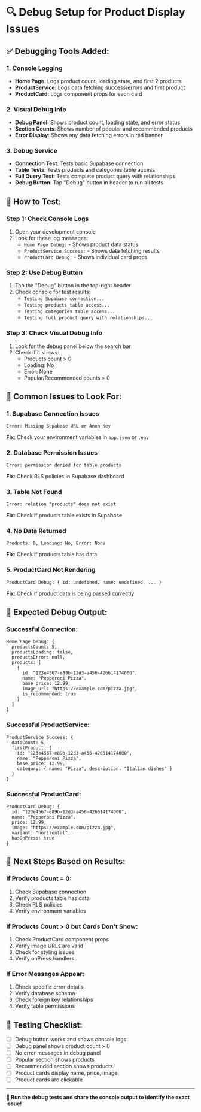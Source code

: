 # 🔍 Debug Setup for Product Display Issues

## **✅ Debugging Tools Added:**

### **1. Console Logging**
- **Home Page**: Logs product count, loading state, and first 2 products
- **ProductService**: Logs data fetching success/errors and first product
- **ProductCard**: Logs component props for each card

### **2. Visual Debug Info**
- **Debug Panel**: Shows product count, loading state, and error status
- **Section Counts**: Shows number of popular and recommended products
- **Error Display**: Shows any data fetching errors in red banner

### **3. Debug Service**
- **Connection Test**: Tests basic Supabase connection
- **Table Tests**: Tests products and categories table access
- **Full Query Test**: Tests complete product query with relationships
- **Debug Button**: Tap "Debug" button in header to run all tests

## **🔧 How to Test:**

### **Step 1: Check Console Logs**
1. Open your development console
2. Look for these log messages:
   - `Home Page Debug:` - Shows product data status
   - `ProductService Success:` - Shows data fetching results
   - `ProductCard Debug:` - Shows individual card props

### **Step 2: Use Debug Button**
1. Tap the "Debug" button in the top-right header
2. Check console for test results:
   - `Testing Supabase connection...`
   - `Testing products table access...`
   - `Testing categories table access...`
   - `Testing full product query with relationships...`

### **Step 3: Check Visual Debug Info**
1. Look for the debug panel below the search bar
2. Check if it shows:
   - Products count > 0
   - Loading: No
   - Error: None
   - Popular/Recommended counts > 0

## **🚨 Common Issues to Look For:**

### **1. Supabase Connection Issues**
```
Error: Missing Supabase URL or Anon Key
```
**Fix**: Check your environment variables in `app.json` or `.env`

### **2. Database Permission Issues**
```
Error: permission denied for table products
```
**Fix**: Check RLS policies in Supabase dashboard

### **3. Table Not Found**
```
Error: relation "products" does not exist
```
**Fix**: Check if products table exists in Supabase

### **4. No Data Returned**
```
Products: 0, Loading: No, Error: None
```
**Fix**: Check if products table has data

### **5. ProductCard Not Rendering**
```
ProductCard Debug: { id: undefined, name: undefined, ... }
```
**Fix**: Check if product data is being passed correctly

## **🔧 Expected Debug Output:**

### **Successful Connection:**
```
Home Page Debug: {
  productsCount: 5,
  productsLoading: false,
  productsError: null,
  products: [
    {
      id: "123e4567-e89b-12d3-a456-426614174000",
      name: "Pepperoni Pizza",
      base_price: 12.99,
      image_url: "https://example.com/pizza.jpg",
      is_recommended: true
    }
  ]
}
```

### **Successful ProductService:**
```
ProductService Success: {
  dataCount: 5,
  firstProduct: {
    id: "123e4567-e89b-12d3-a456-426614174000",
    name: "Pepperoni Pizza",
    base_price: 12.99,
    category: { name: "Pizza", description: "Italian dishes" }
  }
}
```

### **Successful ProductCard:**
```
ProductCard Debug: {
  id: "123e4567-e89b-12d3-a456-426614174000",
  name: "Pepperoni Pizza",
  price: 12.99,
  image: "https://example.com/pizza.jpg",
  variant: "horizontal",
  hasOnPress: true
}
```

## **🎯 Next Steps Based on Results:**

### **If Products Count = 0:**
1. Check Supabase connection
2. Verify products table has data
3. Check RLS policies
4. Verify environment variables

### **If Products Count > 0 but Cards Don't Show:**
1. Check ProductCard component props
2. Verify image URLs are valid
3. Check for styling issues
4. Verify onPress handlers

### **If Error Messages Appear:**
1. Check specific error details
2. Verify database schema
3. Check foreign key relationships
4. Verify table permissions

## **📱 Testing Checklist:**

- [ ] Debug button works and shows console logs
- [ ] Debug panel shows product count > 0
- [ ] No error messages in debug panel
- [ ] Popular section shows products
- [ ] Recommended section shows products
- [ ] Product cards display name, price, image
- [ ] Product cards are clickable

---

**🎯 Run the debug tests and share the console output to identify the exact issue!**

